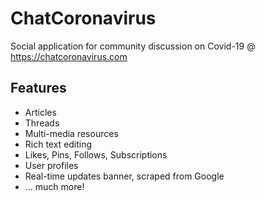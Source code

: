 # ChatCoronavirus

Social application for community discussion on Covid-19 @ https://chatcoronavirus.com

## Features

- Articles
- Threads
- Multi-media resources
- Rich text editing
- Likes, Pins, Follows, Subscriptions
- User profiles
- Real-time updates banner, scraped from Google
- ... much more!
